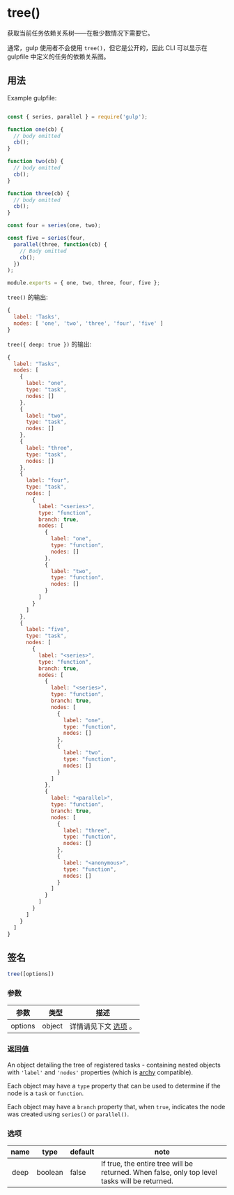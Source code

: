 <!-- front-matter
id: tree
title: tree()
hide_title: true
sidebar_label: tree()
-->

# tree()

获取当前任务依赖关系树——在极少数情况下需要它。

通常，gulp 使用者不会使用 `tree()`，但它是公开的，因此 CLI 可以显示在 gulpfile 中定义的任务的依赖关系图。

## 用法

Example gulpfile:
```js

const { series, parallel } = require('gulp');

function one(cb) {
  // body omitted
  cb();
}

function two(cb) {
  // body omitted
  cb();
}

function three(cb) {
  // body omitted
  cb();
}

const four = series(one, two);

const five = series(four,
  parallel(three, function(cb) {
    // Body omitted
    cb();
  })
);

module.exports = { one, two, three, four, five };
```

`tree()` 的输出:
```js
{
  label: 'Tasks',
  nodes: [ 'one', 'two', 'three', 'four', 'five' ]
}
```


`tree({ deep: true })` 的输出:

```js
{
  label: "Tasks",
  nodes: [
    {
      label: "one",
      type: "task",
      nodes: []
    },
    {
      label: "two",
      type: "task",
      nodes: []
    },
    {
      label: "three",
      type: "task",
      nodes: []
    },
    {
      label: "four",
      type: "task",
      nodes: [
        {
          label: "<series>",
          type: "function",
          branch: true,
          nodes: [
            {
              label: "one",
              type: "function",
              nodes: []
            },
            {
              label: "two",
              type: "function",
              nodes: []
            }
          ]
        }
      ]
    },
    {
      label: "five",
      type: "task",
      nodes: [
        {
          label: "<series>",
          type: "function",
          branch: true,
          nodes: [
            {
              label: "<series>",
              type: "function",
              branch: true,
              nodes: [
                {
                  label: "one",
                  type: "function",
                  nodes: []
                },
                {
                  label: "two",
                  type: "function",
                  nodes: []
                }
              ]
            },
            {
              label: "<parallel>",
              type: "function",
              branch: true,
              nodes: [
                {
                  label: "three",
                  type: "function",
                  nodes: []
                },
                {
                  label: "<anonymous>",
                  type: "function",
                  nodes: []
                }
              ]
            }
          ]
        }
      ]
    }
  ]
}
```

## 签名

```js
tree([options])
```

### 参数

| 参数 | 类型 | 描述 |
|:--------------:|------:|--------|
| options | object |详情请见下文 [选项][options-section] 。 |

### 返回值

An object detailing the tree of registered tasks - containing nested objects with `'label'` and `'nodes'` properties (which is [archy][archy-external] compatible).

Each object may have a `type` property that can be used to determine if the node is a `task` or `function`.

Each object may have a `branch` property that, when `true`, indicates the node was created using `series()` or `parallel()`.

### 选项

| name | type | default | note |
|:-------:|:-------:|------------|--------|
| deep | boolean | false | If true, the entire tree will be returned. When false, only top level tasks will be returned. |

[options-section]: #options
[archy-external]: https://www.npmjs.com/package/archy
